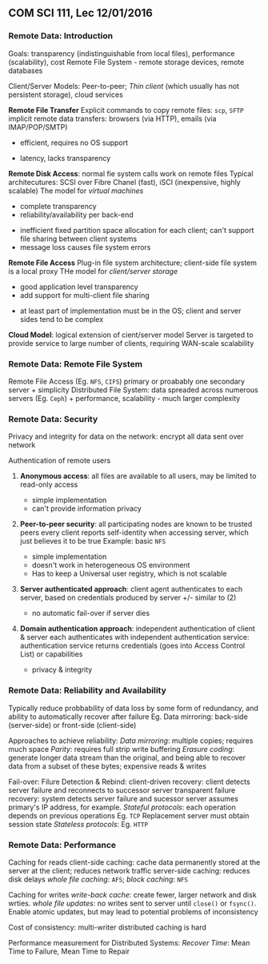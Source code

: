 ## COM SCI 111, Lec 12/01/2016
### Remote Data: Introduction
Goals: transparency (indistinguishable from local files), performance (scalability), cost
Remote File System - remote storage devices, remote databases

Client/Server Models:
Peer-to-peer; *Thin client* (which usually has not persistent storage), cloud services

**Remote File Transfer**
Explicit commands to copy remote files: `scp`, `SFTP`
implicit remote data transfers: browsers (via HTTP), emails (via IMAP/POP/SMTP)
+ efficient, requires no OS support
- latency, lacks transparency

**Remote Disk Access**: normal fie system calls work on remote files
Typical architecutures: SCSI over Fibre Chanel (fast), iSCI (inexpensive, highly scalable) 
The model for *virtual machines*
+ complete transparency
+ reliability/availability per back-end
- inefficient fixed partition space allocation for each client; can't support file sharing between client systems
- message loss causes file system errors

**Remote File Access**
Plug-in file system architecture; client-side file system is a local proxy
THe model for *client/server storage*
+ good application level transparency
+ add support for multi-client file sharing
- at least part of implementation must be in the OS; client and server sides tend to be complex

**Cloud Model**: logical extension of cient/server model
Server is targeted to provide service to large number of clients, requiring WAN-scale scalability

### Remote Data: Remote File System
Remote File Access (Eg. `NFS`, `CIFS`)
	primary or proabably one secondary server
	+ simplicity
Distributed File System: data spreaded across numerous servers (Eg. `Ceph`)
	+ performance, scalability
	- much larger complexity

### Remote Data: Security
Privacy and integrity for data on the network: encrypt all data sent over network

Authentication of remote users
1. **Anonymous access**: all files are available to all users, may be limited to read-only access
   + simple implementation
   - can't provide information privacy

2. **Peer-to-peer security**: all participating nodes are known to be trusted peers
   every client reports self-identity when accessing server, which just believes it to be true
   Example: basic `NFS`
   + simple implementation
   - doesn't work in heterogeneous OS environment
   - Has to keep a Universal user registry, which is not scalable
   
3. **Server authenticated approach**: client agent authenticates to each server, based on credentials produced by server
   +/- similar to (2)
   - no automatic fail-over if server dies
   
4. **Domain authentication approach**: independent authentication of client & server
   each authenticates with independent authentication service: authentication service returns credentials (goes into Access Control List) or capabilities
   + privacy & integrity

### Remote Data: Reliability and Availability
Typically reduce probbability of data loss by some form of redundancy, and ability to automatically recover after failure
	Eg. Data mirroring: back-side (server-side) or front-side (client-side)
	
Approaches to achieve reliability:
	*Data mirroring*: multiple copies; requires much space
	*Parity*: requires full strip write buffering
	*Erasure coding*: generate longer data stream than the original, and being able to recover data from a subset of these bytes; expensive reads & writes
	
Fail-over: Filure Detection & Rebind:
	client-driven recovery: client detects server failure and reconnects to successor server
	transparent failure recovery: system detects server failure and sucessor server assumes primary's IP address, for example.
	*Stateful protocols*: each operation depends on previous operations
		Eg. `TCP`
		Replacement server must obtain session state
	*Stateless protocols*: Eg. `HTTP`

### Remote Data: Performance
Caching for reads
	client-side caching: cache data permanently stored at the server at the client; reduces network traffic
	server-side caching: reduces disk delays
	*whole file caching*: `AFS`; *block caching*: `NFS`

Caching for writes
	*write-back cache*: create fewer, larger network and disk wrties. 
	*whole file updates*: no writes sent to server until `close()` or `fsync()`. Enable atomic updates, but may lead to potential problems of inconsistency
	
Cost of consistency: multi-writer distributed caching is hard

Performance measurement for Distributed Systems:
*Recover Time*: Mean Time to Failure, Mean Time to Repair

